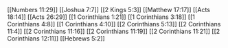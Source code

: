 [[Numbers 11:29]]
[[Joshua 7:7]]
[[2 Kings 5:3]]
[[Matthew 17:17]]
[[Acts 18:14]]
[[Acts 26:29]]
[[1 Corinthians 1:21]]
[[1 Corinthians 3:18]]
[[1 Corinthians 4:8]]
[[1 Corinthians 4:10]]
[[2 Corinthians 5:13]]
[[2 Corinthians 11:4]]
[[2 Corinthians 11:16]]
[[2 Corinthians 11:19]]
[[2 Corinthians 11:21]]
[[2 Corinthians 12:11]]
[[Hebrews 5:2]]
